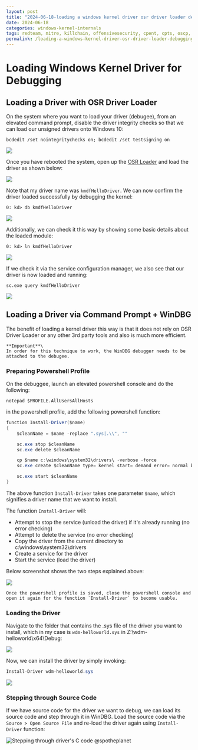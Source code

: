 ```yaml
---
layout: post
title: "2024-06-18-loading a windows kernel driver osr driver loader debugging with source code"
date: 2024-06-18
categories: windows-kernel-internals
tags: redteam, mitre, killchain, offensivesecurity, cpent, cpts, oscp, exploit
permalink: /loading-a-windows-kernel-driver-osr-driver-loader-debugging-with-source-code/
---
```


# Loading Windows Kernel Driver for Debugging

## Loading a Driver with OSR Driver Loader

On the system where you want to load your driver (debugee), from an elevated command prompt, disable the driver integrity checks so that we can load our unsigned drivers onto Windows 10:

```
bcdedit /set nointegritychecks on; bcdedit /set testsigning on
```

![](<../../.gitbook/assets/image (253).png>)

Once you have rebooted the system, open up the [OSR Loader](https://www.osronline.com/article.cfm^article=157.htm) and load the driver as shown below:

![](../../.gitbook/assets/loadkerneldriver.gif)

Note that my driver name was `kmdfHelloDriver`. We can now confirm the driver loaded successfully by debugging the kernel:

```
0: kd> db kmdfHelloDriver
```

![](../../.gitbook/assets/confirmdriverloaded.gif)

Additionally, we can check it this way by showing some basic details about the loaded module:

```
0: kd> ln kmdfHelloDriver
```

![](<../../.gitbook/assets/image (254).png>)

If we check it via the service configuration manager, we also see that our driver is now loaded and running:

```
sc.exe query kmdfHelloDriver
```

![](<../../.gitbook/assets/image (255).png>)

## Loading a Driver via Command Prompt + WinDBG

The benefit of loading a kernel driver this way is that it does not rely on OSR Driver Loader or any other 3rd party tools and also is much more efficient.

```
**Important**\
In order for this technique to work, the WinDBG debugger needs to be attached to the debugee.
```

### Preparing Powershell Profile

On the debuggee, launch an elevated powershell console and do the following:

```
notepad $PROFILE.AllUsersAllHosts
```

in the powershell profile, add the following powershell function:

```csharp
function Install-Driver($name)
{
	$cleanName = $name -replace ".sys|.\\", ""

	sc.exe stop $cleanName
	sc.exe delete $cleanName

	cp $name c:\windows\system32\drivers\ -verbose -force
	sc.exe create $cleanName type= kernel start= demand error= normal binPath= c:\windows\System32\Drivers\$cleanName.sys DisplayName= $cleanName

	sc.exe start $cleanName
}
```

The above function `Install-Driver` takes one parameter `$name`, which signifies a driver name that we want to install.&#x20;

The function `Install-Driver` will:

* Attempt to stop the service (unload the driver) if it's already running (no error checking)
* Attempt to delete the service (no error checking)
* Copy the driver from the current directory to c:\windows\system32\drivers
* Create a service for the driver
* Start the service (load the driver)

Below screenshot shows the two steps explained above:

![](<../../.gitbook/assets/image (596).png>)

```
Once the powershell profile is saved, close the powershell console and open it again for the function `Install-Driver` to become usable.
```

### Loading the Driver

Navigate to the folder that contains the .sys file of the driver you want to install, which in my case is `wdm-helloworld.sys` in Z:\wdm-helloworld\x64\Debug:

![](<../../.gitbook/assets/image (599).png>)

Now, we can install the driver by simply invoking:

```csharp
Install-Driver wdm-helloworld.sys
```

![](../../.gitbook/assets/load-driver.gif)

### Stepping through Source Code

If we have source code for the driver we want to debug, we can load its source code and step through it in WinDBG.  Load the source code via the `Source > Open Source File` and re-load the driver again using `Install-Driver` function:

![Stepping through driver's C code](../../.gitbook/assets/debugging-kernel-source-code.gif)
@spotheplanet
